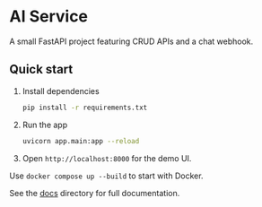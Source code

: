 # AI Service

A small FastAPI project featuring CRUD APIs and a chat webhook.

## Quick start

1. Install dependencies
   ```bash
   pip install -r requirements.txt
   ```
2. Run the app
   ```bash
   uvicorn app.main:app --reload
   ```
3. Open `http://localhost:8000` for the demo UI.

Use `docker compose up --build` to start with Docker.

See the [docs](docs/) directory for full documentation.

